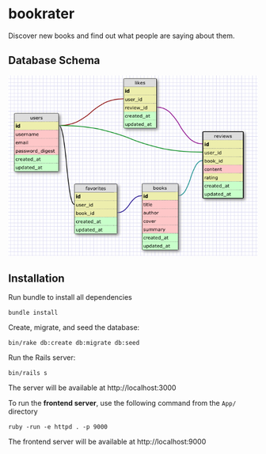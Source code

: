 # bookrater

Discover new books and find out what people are saying about them.

## Database Schema

![Database Schema](schema.png)

## Installation

Run bundle to install all dependencies

```
bundle install
```

Create, migrate, and seed the database:

```
bin/rake db:create db:migrate db:seed
```

Run the Rails server:

```
bin/rails s
```

The server will be available at http://localhost:3000

To run the **frontend server**, use the following command from the `App/` directory

```
ruby -run -e httpd . -p 9000
```

The frontend server will be available at http://localhost:9000
